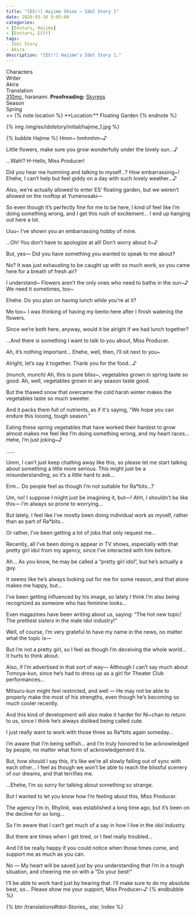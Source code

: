 ```yaml
---
title: "[ES!!] Hajime Shino – Idol Story 1"
date: 2020-03-16 9:05:00
categories:
- [Enstars, Hajime]
- [Enstars, ES!!]
tags:
- Idol Story
- Akira
description: "[ES!!] Hajime's Idol Story 1."
---
```

<div class="three-wrapper" style="--storyColor:#965e7d;--storyColor-rgb:150,94,125;--storyColor-h:326.8;--storyColor-s: 23%;--storyColor-l:47.8%;">
    <div class="info-area">
        <div class="info">
            <div class="info-item characters">
                <div class="label">
                    Characters
                </div>
                <div class="value">
								<a href="/categories/Enstars/Hajime" character="Hajime"></a>
                </div>
            </div>
            <div class="info-item one">
                <div class="label">
                    Writer
                </div>
                <div class="value">
                    Akira
                </div>
            </div>
            <div class="info-item two">
                <div class="label">
                    Translation
                </div>
                <div class="value">
                    <a href="/about">310mc</a>, haranami. <b>Proofreading:</b> <a href="https://twitter.com/skyress_tl">Skyress</a>
                </div>
            </div>
            <div class="info-item three">
                <div class="label">
                   Season
                </div>
                <div class="value">
                    Spring
                </div>
            </div>
        </div>
    </div>
</div>

<!-- more -->
<link rel="stylesheet" href="">
==
{% note location %}
**Location:** Floating Garden
{% endnote %}

{% img /img/es/idolstory/initial/hajime_1.jpg %}

{% bubble Hajime %}
Hmm\~ hmhmhm\~♪

Little flowers, make sure you grow wonderfully under the lovely sun…♪

…Wah!? H-Hello, Miss Producer!

Did you hear me humming and talking to myself…? How embarrassing~! Ehehe, I can’t help but feel giddy on a day with such lovely weather…♪

Also, we’re actually allowed to enter ES’ floating garden, but we weren’t allowed on the rooftop at Yumenosaki—

So even though it’s perfectly fine for me to be here, I kind of feel like I’m doing something wrong, and I get this rush of excitement… I end up hanging out here a lot.

Uuu~ I’ve shown you an embarrassing hobby of mine.

…Oh! You don’t have to apologize at all! Don’t worry about it~♪

But, yes— Did you have something you wanted to speak to me about?

No? It was just exhausting to be caught up with so much work, so you came here for a breath of fresh air?

I understand\~ Flowers aren’t the only ones who need to bathe in the sun\~♪ We need it sometimes, too\~

Ehehe. Do you plan on having lunch while you’re at it?

Me too~ I was thinking of having my bento here after I finish watering the flowers.

Since we’re both here, anyway, would it be alright if we had lunch together?

…And there *is* something I want to talk to you about, Miss Producer.

Ah, it’s nothing important… Ehehe, well, then, I’ll sit next to you~

Alright, let’s say it together. Thank you for the food…♪

*<th>(munch, munch)</th>* Ah, this is pure bliss~, vegetables grown in spring taste so good. Ah, well, vegetables grown in any season taste good.

But the thawed snow that overcame the cold harsh winter makes the vegetables taste so much sweeter.

And it packs them full of nutrients, as if it's saying, “We hope you can endure this looong, tough season.”

Eating these spring vegetables that have worked their hardest to grow almost makes me feel like I’m doing something wrong, and my heart races… Hehe, I’m just joking~♪

……

Umm, I can’t just keep chatting away like this, so please let me start talking about something a little more serious. This might just be a misunderstanding, so it’s a little hard to ask…

Erm… Do people feel as though I’m not suitable for Ra*bits…?

Um, no! I suppose I might just be imagining it, but—! Ahh, I shouldn’t be like this— I’m always so prone to worrying…

But lately, I feel like I’ve mostly been doing individual work as myself, rather than as part of Ra*bits…

Or rather, I’ve been getting a lot of jobs that only request me…

Recently, all I’ve been doing is appear in TV shows, especially with that pretty girl idol from my agency, since I’ve interacted with him before.

Ah… As you know, he may be called a “pretty girl idol”, but he’s actually a guy.

It seems like he’s always looking out for me for some reason, and that alone makes me happy, but…

I’ve been getting influenced by his image, so lately I think I’m also being recognized as someone who has feminine looks…

Even magazines have been writing about us, saying: “The hot new topic! The prettiest sisters in the male idol industry!”

Well, of course, I’m very grateful to have my name in the news, no matter what the topic is—

But I’m not a pretty girl, so I feel as though I’m deceiving the whole world… It hurts to think about.

Also, if I’m advertised in that sort of way— Although I can’t say much about Tomoya-kun, since he’s had to dress up as a girl for Theater Club performances…

Mitsuru-kun might feel restricted, and well — He may not be able to properly make the most of his strengths, even though he’s becoming so much cooler recently.

And this kind of development will also make it harder for Ni~chan to return to us, since I think he’s always disliked being called cute.

I just really want to work with those three as Ra*bits again someday…

I’m aware that I’m being selfish… and I’m truly honored to be acknowledged by people, no matter what form of acknowledgement it is.

But, how should I say this, it’s like we’re all slowly falling out of sync with each other… I feel as though we won’t be able to reach the blissful scenery of our dreams, and that terrifies me.

…Ehehe, I’m so sorry for talking about something so strange.

But I wanted to let you know how I’m feeling about this, Miss Producer.

The agency I’m in, Rhylink, was established a long time ago, but it’s been on the decline for so long…

So I’m aware that I can’t get much of a say in how I live in the idol industry.

But there are times when I get tired, or I feel really troubled…

And I’d be really happy if you could notice when those times come, and support me as much as you can.

No — My heart will be saved just by you understanding that I’m in a tough situation, and cheering me on with a “Do your best!”

I’ll be able to work hard just by hearing that. I’ll make sure to do my absolute best, so… Please show me your support, Miss Producer~♪
{% endbubble %}

<div toc>{% btn /translations#Idol-Stories,, star, Index %}</div>
